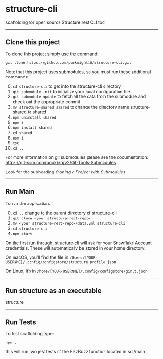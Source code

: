 # structure-cli

scaffolding for open source Structure.rest CLI tool

---

## Clone this project

To clone this project simply use the command:

`git clone https://github.com/punknight16/structure-cli.git`

Note that this project uses submodules, so you must run these additional commands.

0. `cd structure-cli` to get into the structure-cli directory
1. `git submodule init` to initialize your local configuration file
2. `git submodule update` to fetch all the data from the submodule and check out 
the appropriate commit
3. `mv structure-shared shared` to change the directory name structure-shared to shared`
4. `npm uninstall shared`
5. `npm i`
6. `npm install shared`
7. `cd shared`
8. `npm i`
9. `tsc `
10. `cd ..`

For more information on git submodules please see the documentation: https://git-scm.com/book/en/v2/Git-Tools-Submodules

Look for the subheading  *Cloning a Project with Submodules*

---

## Run Main

To run the application:

0. `cd ..` change to the parent directory of structure-cli
1. `git clone <your structure-rest-repo>`
2. `mv <your structure-rest-repo>/data.yml structure-cli`
3. `cd structure-cli`
4. `npm start`

On the first run through, structure-cli will ask for your Snowflake Account credentials. These will automatically be stored in your home directory.

On macOS, you’ll find the file in 
`/Users/[YOUR-USERNME]/.config/configstore/structure-profile.json`

On Linux, it’s in 
`/home/[YOUR-USERNME]/.config/configstore/ginit.json`

---

## Run structure as an executable

structure

---

## Run Tests

To test scaffolding type:

`npm t`

this will run two jest tests of the FizzBuzz function located in src/main

